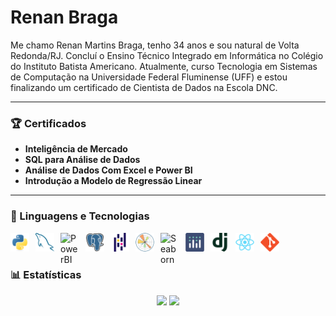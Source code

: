 # Renan Braga

Me chamo Renan Martins Braga, tenho 34 anos e sou natural de Volta Redonda/RJ. Concluí o Ensino Técnico Integrado em Informática no Colégio do Instituto Batista Americano. Atualmente, curso Tecnologia em Sistemas de Computação na Universidade Federal Fluminense (UFF) e estou finalizando um certificado de Cientista de Dados na Escola DNC.

---

### 🏆 Certificados

- **Inteligência de Mercado**
- **SQL para Análise de Dados**
- **Análise de Dados Com Excel e Power BI**
- **Introdução a Modelo de Regressão Linear**

---

### 🤖 Linguagens e Tecnologias

<p align="left">
  <img align="left" alt="Python" title="Python" width="30px" style="padding-right: 10px; display: inline-block;" src="https://raw.githubusercontent.com/devicons/devicon/6910f0503efdd315c8f9b858234310c06e04d9c0/icons/python/python-original.svg" />
  <img align="left" alt="SQL" title="SQL" width="30px" style="padding-right: 10px; display: inline-block;" src="https://raw.githubusercontent.com/devicons/devicon/6910f0503efdd315c8f9b858234310c06e04d9c0/icons/mysql/mysql-original.svg" />
  <img align="left" alt="PowerBI" title="Power BI" width="30px" style="padding-right: 10px; display: inline-block;" src="https://upload.wikimedia.org/wikipedia/commons/c/cf/New_Power_BI_Logo.svg" />
  <img align="left" alt="PostgreSQL" title="PostgreSQL" width="30px" style="padding-right: 10px; display: inline-block;" src="https://raw.githubusercontent.com/devicons/devicon/6910f0503efdd315c8f9b858234310c06e04d9c0/icons/postgresql/postgresql-original.svg" />
  <img align="left" alt="Pandas" title="Pandas" width="30px" style="padding-right: 10px; display: inline-block;" src="https://raw.githubusercontent.com/devicons/devicon/6910f0503efdd315c8f9b858234310c06e04d9c0/icons/pandas/pandas-original.svg" />
  <img align="left" alt="Matplotlib" title="Matplotlib" width="30px" style="padding-right: 10px; display: inline-block;" src="https://raw.githubusercontent.com/devicons/devicon/6910f0503efdd315c8f9b858234310c06e04d9c0/icons/matplotlib/matplotlib-original.svg" />
  <img align="left" alt="Seaborn" title="Seaborn" width="30px" style="padding-right: 10px; display: inline-block;" src="https://seaborn.pydata.org/_images/logo-tall-lightbg.svg" />
  <img align="left" alt="Plotly" title="Plotly" width="30px" style="padding-right: 10px; display: inline-block;" src="https://raw.githubusercontent.com/devicons/devicon/6910f0503efdd315c8f9b858234310c06e04d9c0/icons/plotly/plotly-original.svg" />
  <img align="left" alt="Django" title="Django" width="30px" style="padding-right: 10px; display: inline-block;" src="https://raw.githubusercontent.com/devicons/devicon/6910f0503efdd315c8f9b858234310c06e04d9c0/icons/django/django-plain.svg" />
  <img align="left" alt="React" title="React" width="30px" style="padding-right: 10px; display: inline-block;" src="https://raw.githubusercontent.com/devicons/devicon/6910f0503efdd315c8f9b858234310c06e04d9c0/icons/react/react-original.svg" />
  <img align="left" alt="Git" title="Git" width="30px" style="padding-right: 10px; display: inline-block;" src="https://raw.githubusercontent.com/devicons/devicon/6910f0503efdd315c8f9b858234310c06e04d9c0/icons/git/git-original.svg" />
</p>

<br/>
<br/>

### 📊 Estatísticas

<p align="center">
  <img height="150" src="https://github-readme-stats.vercel.app/api?username=renanmrbraga&show_icons=true&theme=radical&include_all_commits=true&locale=pt-br" />
  <img height="150" src="https://github-readme-stats.vercel.app/api/top-langs/?username=renanmrbraga&theme=radical&layout=compact&custom_title=Tecnologias" />
</p>
